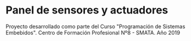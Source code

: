 # Panel de sensores y actuadores
Proyecto desarrollado como parte del Curso "Programación de Sistemas Embebidos". Centro de Formación Profesional Nº8 - SMATA. Año 2019
